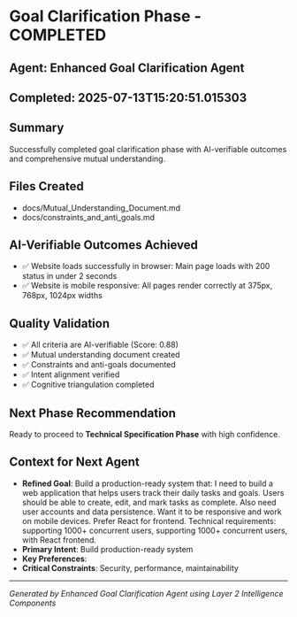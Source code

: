 # Goal Clarification Phase - COMPLETED

## Agent: Enhanced Goal Clarification Agent
## Completed: 2025-07-13T15:20:51.015303

## Summary
Successfully completed goal clarification phase with AI-verifiable outcomes and comprehensive mutual understanding.

## Files Created
- docs/Mutual_Understanding_Document.md
- docs/constraints_and_anti_goals.md

## AI-Verifiable Outcomes Achieved
- ✅ Website loads successfully in browser: Main page loads with 200 status in under 2 seconds
- ✅ Website is mobile responsive: All pages render correctly at 375px, 768px, 1024px widths

## Quality Validation
- ✅ All criteria are AI-verifiable (Score: 0.88)
- ✅ Mutual understanding document created
- ✅ Constraints and anti-goals documented
- ✅ Intent alignment verified
- ✅ Cognitive triangulation completed

## Next Phase Recommendation
Ready to proceed to **Technical Specification Phase** with high confidence.

## Context for Next Agent
- **Refined Goal**: Build a production-ready system that: I need to build a web application that helps users track their daily tasks and goals. Users should be able to create, edit, and mark tasks as complete. Also need user accounts and data persistence. Want it to be responsive and work on mobile devices. Prefer React for frontend. Technical requirements: supporting 1000+ concurrent users, supporting 1000+ concurrent users, with React frontend.
- **Primary Intent**: Build production-ready system
- **Key Preferences**: 
- **Critical Constraints**: Security, performance, maintainability

---
*Generated by Enhanced Goal Clarification Agent using Layer 2 Intelligence Components*
